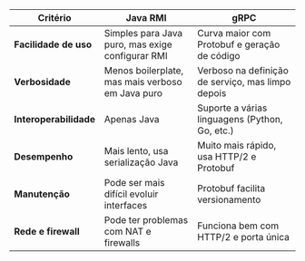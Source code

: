 | Critério          | Java RMI                                      | gRPC                                              |
|-------------------|-----------------------------------------------|---------------------------------------------------|
| **Facilidade de uso** | Simples para Java puro, mas exige configurar RMI | Curva maior com Protobuf e geração de código      |
| **Verbosidade**     | Menos boilerplate, mas mais verboso em Java puro | Verboso na definição de serviço, mas limpo depois |
| **Interoperabilidade** | Apenas Java                                  | Suporte a várias linguagens (Python, Go, etc.)    |
| **Desempenho**      | Mais lento, usa serialização Java              | Muito mais rápido, usa HTTP/2 e Protobuf          |
| **Manutenção**      | Pode ser mais difícil evoluir interfaces       | Protobuf facilita versionamento                   |
| **Rede e firewall** | Pode ter problemas com NAT e firewalls         | Funciona bem com HTTP/2 e porta única             |